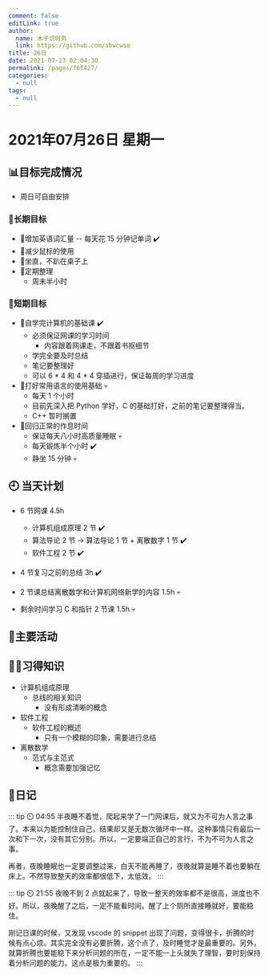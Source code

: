 ```yaml
---
comment: false
editLink: true
author: 
  name: 木子识时务
  link: https://github.com/sbwcwso
title: 26日
date: 2021-07-23 02:04:30
permalink: /pages/f6f427/
categories: 
  - null
tags: 
  - null
---
```


# 2021年07月26日 星期一

## 📊目标完成情况

- 周日可自由安排

### 🐺长期目标

- 🚢增加英语词汇量 -- 每天花 15 分钟记单词  ✔️
- 🚢减少鼠标的使用
- 🚢坐直，不趴在桌子上
- 🚢定期整理
  - 周未半小时

### 🐆短期目标

- 🚗自学完计算机的基础课 ✔️
  - 必须保证网课的学习时间
    - 内容跟着网课走，不跟着书抠细节
  - 学完全要及时总结
  - 笔记要整理好
  - 可以 6 * 4 和 4 * 4 穿插进行，保证每周的学习进度
- 🚗打好常用语言的使用基础 💀
  - 每天 1 个小时
  - 目前先深入把 Python 学好，C 的基础打好，之前的笔记要整理得当。
  - C++ 暂时搁置
- 🚗回归正常的作息时间
  - 保证每天八小时高质量睡眠 💀
  - 每天锻炼半个小时 ✔️
  - 静坐 15 分钟 💀

## 🕘 当天计划

- 6 节网课 4.5h
  - 计算机组成原理 2 节 ✔️
  - 算法导论 2 节  -> 算法导论 1 节 + 离散数字 1 节 ✔️
  - 软件工程 2 节 ✔️

- 4 节复习之前的总结 3h  ✔️
- 2 节课总结离散数学和计算机网络新学的内容 1.5h  💀
- 剩余时间学习 C 和指针 2 节课 1.5h 💀

## 🏃主要活动

## 🧑‍💻习得知识

- 计算机组成原理
  - 总线的相关知识
    - 没有形成清晰的概念
- 软件工程
  - 软件工程的概述
    - 只有一个模糊的印象，需要进行总结
- 离散数学
  - 范式与主范式
    - 概念需要加强记忆

## 🤔日记

::: tip ⏲️ 04:55
半夜睡不着觉，爬起来学了一门网课后，就又为不可为人言之事了。本来以为能控制住自己，结果却又是无数次循环中一样。这种事情只有最后一次和下一次，没有其它分别。所以，一定要端正自己的言行，不为不可为人言之事。

再者，夜晚睡眠也一定要调整过来，白天不能再睡了，夜晚就算是睡不着也要躺在床上。不然导致整天的效率都很低下，太低效。
:::

::: tip ⏲️ 21:55
夜晚不到 2 点就起来了，导致一整天的效率都不是很高，进度也不好。所以，夜晚醒了之后，一定不能看时间。醒了上个厕所直接睡就好，要能稳住。

刚记日课的时候，又发现 vscode 的 snippet 出现了问题，变得很卡，折腾的时候有点心烦。其实完全没有必要折腾，这个点了，及时睡觉才是最重要的。另外，就算折腾也要能稳下来分析问题的所在，一定不能一上头就失了理智，要时刻保持着分析问题的能力。这点是极为重要的。
:::
